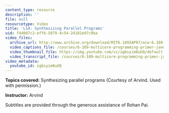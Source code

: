 ```yaml
---
content_type: resource
description: ''
file: null
resourcetype: Video
title: 'L14: Synthesizing Parallel Programs'
uid: f4d087c2-eff6-5879-4c54-24182e97c9ba
video_files:
  archive_url: http://www.archive.org/download/MIT6.189IAP07/ocw-6.189-iap07-lec14_300k.mp4
  video_captions_file: /courses/6-189-multicore-programming-primer-january-iap-2007/a902b1a0b53052d986b6628dfc49b651_zgbsyim8uUQ.vtt
  video_thumbnail_file: https://img.youtube.com/vi/zgbsyim8uUQ/default.jpg
  video_transcript_file: /courses/6-189-multicore-programming-primer-january-iap-2007/654b56db1405e975304cabcc83b180ee_zgbsyim8uUQ.pdf
video_metadata:
  youtube_id: zgbsyim8uUQ
---
```


**Topics covered:** Synthesizing parallel programs (Courtesy of Arvind. Used with permission.)

**Instructor:** Arvind

Subtitles are provided through the generous assistance of Rohan Pai.